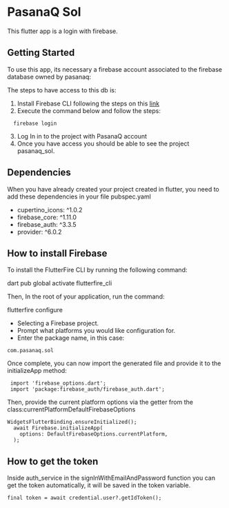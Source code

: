 # PasanaQ Sol

This flutter app is a login with firebase.

## Getting Started
To use this app, its necessary a firebase account associated to the firebase database owned by pasanaq: 

The steps to have access to this db is:

1. Install Firebase CLI following the steps on this [link](https://firebase.google.com/docs/cli#install-cli-windows)
2. Execute the command below and follow the steps: 
```
  firebase login 
```
3. Log In in to the project with PasanaQ account 
4. Once you have access you should be able to see the project pasanaq_sol.

## Dependencies
When you have already created your project created in flutter, you need to add these dependencies in your file pubspec.yaml
-  cupertino_icons: ^1.0.2
-  firebase_core: ^1.11.0
-  firebase_auth: ^3.3.5
-  provider: ^6.0.2

## How to install Firebase

To install the FlutterFire CLI by running the following command:

  dart pub global activate flutterfire_cli

Then, In the root of your application, run the command:
  
  flutterfire configure 
  
 - Selecting a Firebase project.
 - Prompt what platforms you would like configuration for.
 - Enter the package name, in this case: 
 ```
 com.pasanaq.sol
 ```
 
Once complete, you can now import the generated file and provide it to the initializeApp method:
```
 import 'firebase_options.dart';
 import 'package:firebase_auth/firebase_auth.dart';
 ```
 
Then, provide the current platform options via the getter from the class:currentPlatformDefaultFirebaseOptions

```
WidgetsFlutterBinding.ensureInitialized();
  await Firebase.initializeApp(
    options: DefaultFirebaseOptions.currentPlatform,
  );
```
## How to get the token
Inside auth_service in the signInWithEmailAndPassword function you can get the token automatically, it will be saved in the token variable.
```
final token = await credential.user?.getIdToken();
```



